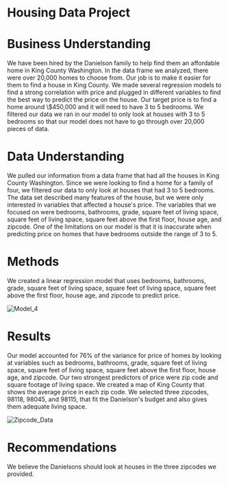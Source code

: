 # Housing Data Project

# Business Understanding 

We have been hired by the Danielson family to help find them an affordable home in King County Washington. In the data frame we analyzed, there were over 20,000 homes to choose from. Our job is to make it easier for them to find a house in King County. We made several regression models to find a strong correlation with price and plugged in different variables to find the best way to predict the price on the house. Our target price is to find a home around \\$450,000 and it will need to have 3 to 5 bedrooms. We filtered our data we ran in our model to only look at houses with 3 to 5 bedrooms so that our model does not have to go through over 20,000 pieces of data. 

# Data Understanding 

We pulled our information from a data frame that had all the houses in King County Washington. Since we were looking to find a home for a family of four, we filtered our data to only look at houses that had 3 to 5 bedrooms. The data set described many features of the house, but we were only interested in variables that affected a house's price. The variables that we focused on were bedrooms, bathrooms, grade, square feet of living space, square feet of living space, square feet above the first floor, house age, and zipcode. One of the limitations on our model is that it is inaccurate when predicting price on homes that have bedrooms outside the range of 3 to 5. 

# Methods 

We created a linear regression model that uses bedrooms, bathrooms, grade, square feet of living space, square feet of living space, square feet above the first floor, house age, and zipcode to predict price. 

![Model_4](images/Model_4image.png)

# Results 

Our model accounted for 76% of the variance for price of homes by looking at variables such as bedrooms, bathrooms, grade, square feet of living space, square feet of living space, square feet above the first floor, house age, and zipcode. Our two strongest predictors of price were zip code and square footage of living space. We created a map of King County that shows the average price in each zip code. We selected three zipcodes, 98118, 98045, and 98115, that fit the Danielson's budget and also gives them adequate living space. 

![Zipcode_Data](images/Zipcode_graph.png)

# Recommendations 

We believe the Danielsons should look at houses in the three zipcodes we provided. 
